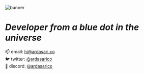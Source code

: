 ![banner](/header.pn "banner")

# _Developer from a blue dot in the universe_

📫 email: [hi@ardasari.co](mailto:hi@ardasari.co) <br/>
🐦 twitter: [@ardasarico](https://twitter.com/ardasarico) <br/>
🤙 discord: [@ardasarico](https://discord.gg/sPrzxAAuzb) <br/>
